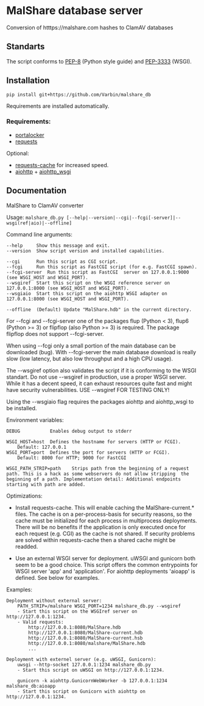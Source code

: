 # MalShare database server
Conversion of htttps://malshare.com hashes to ClamAV databases

## Standarts

The script conforms to
[PEP-8](https://www.python.org/dev/peps/pep-0008/) (Python style guide) and
[PEP-3333](https://www.python.org/dev/peps/pep-3333/) (WSGI).

## Installation

`pip install git+https://github.com/Varbin/malshare_db`

Requirements are installed automatically.

### Requirements:
 - [portalocker](https://pypi.org/project/portalocker/)
 - [requests](https://pypi.org/project/requests/)

Optional:
 - [requests-cache](https://pypi.org/projects/requests-cache/) for increased speed.
 - [aiohttp](https://pypi.org/project/aiohttp/) + [aiohttp_wsgi](https://pypi.python.org/pypi/aiohttp_wsgi/)

## Documentation


MalShare to ClamAV converter

Usage: `malshare_db.py [--help|--version|--cgi|--fcgi[-server]|--wsgi(ref|aio)|--offline]`

Command line arguments:

    --help     Show this message and exit.
    --version  Show script version and installed capabilities.

    --cgi      Run this script as CGI script.
    --fcgi     Run this script as FastCGI script (for e.g. FastCGI spawn).
    --fcgi-server  Run this script as FastCGI  server on 127.0.0.1:9000 (see WSGI_HOST and WSGI_PORT).
    --wsgiref  Start this script on the WSGI reference server on 127.0.0.1:8000 (see WSGI_HOST and WSGI_PORT).
    --wsgiaio  Start this script on the aiohttp WSGI adapter on 127.0.0.1:8000 (see WSGI_HOST and WSGI_PORT).

    --offline  (Default) Update "MalShare.hdb" in the current directory.


For --fcgi and --fcgi-server one of the packages flup (Python < 3), flup6 (Python >= 3) or flipflop (also Python >= 3) is required. The package flipflop does not support --fcgi-server.

When using --fcgi only a small portion of the main database can be downloaded (bug). With --fcgi-server the main database download is really slow (low latency, but also low throughput and a high CPU usage).

The --wsgiref option also validates the script if it is conforming to the WSGI standart. Do not use --wsgiref in production, use a proper WSGI server. While it has a decent speed, it can exhaust resources quite fast and might have security vulnerabilities. USE --wsgiref FOR TESTING ONLY!

Using the --wsgiaio flag requires the packages aiohttp and aiohttp_wsgi to be installed.


Environment variables:

    DEBUG           Enables debug output to stderr

    WSGI_HOST=host  Defines the hostname for servers (HTTP or FCGI).
        Default: 127.0.0.1
    WSGI_PORT=port  Defines the port for servers (HTTP or FCGI).
        Default: 8000 for HTTP; 9000 for FastCGI

    WSGI_PATH_STRIP=path    Strips path from the beginning of a request path. This is a hack as some webservers do not allow stripping  the beginning of a path. Implementation detail: Additional endpoints starting with path are added.

Optimizations:
 - Install requests-cache. This will enable caching the MalShare-current.* files. The cache is on a per-process-basis for security reasons, so the cache must be initialized for each process in multiprocess deployments. There will be no benefits if the application is only executed once for each request (e.g. CGI) as the cache is not shared. If security problems are solved within requests-cache then a shared cache might be readded.

 - Use an external WSGI server for deployment. uWSGI and gunicorn both seem to be a good choice. This script offers the common entrypoints for WSGI server 'app' and 'application'. For aiohttp deployments 'aioapp' is defined. See below for examples.

Examples:

    Deployment without external server:
        PATH_STRIP=/malshare WSGI_PORT=1234 malshare_db.py --wsgiref
        - Start this script on the WSGIref server on http://127.0.0.1:1234.
        - Valid requests:
            http://127.0.0.1:8080/MalShare.hdb
            http://127.0.0.1:8080/MalShare-current.hdb
            http://127.0.0.1:8080/MalShare-current.hsb
            http://127.0.0.1:8080/malshare/MalShare.hdb
            ...

    Deployment with externel server (e.g. uWSGI, Gunicorn):
        uwsgi --http-socket 127.0.0.1:1234 malshare_db.py
        - Start this script on uWSGI on http://127.0.0.1:1234.

        gunicorn -k aiohttp.GunicornWebWorker -b 127.0.0.1:1234 malshare_db:aioapp
        - Start this script on Gunicorn with aiohttp on http://127.0.0.1:1234.


